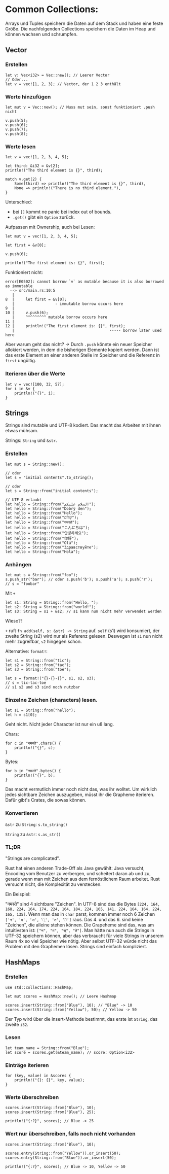 # Common Collections:

Arrays und Tuples speichern die Daten auf dem Stack und haben eine feste Größe. Die nachfolgenden Collections
speichern die Daten im Heap und können wachsen und schrumpfen.

## Vector

### Erstellen
```
let v: Vec<i32> = Vec::new(); // Leerer Vector
// Oder...
let v = vec![1, 2, 3]; // Vector, der 1 2 3 enthält
```

### Werte hinzufügen
```
let mut v = Vec::new(); // Muss mut sein, sonst funktioniert .push nicht

v.push(5);
v.push(6);
v.push(7);
v.push(8);
```

### Werte lesen

```
let v = vec![1, 2, 3, 4, 5];

let third: &i32 = &v[2];
println!("The third element is {}", third);

match v.get(2) {
    Some(third) => println!("The third element is {}", third),
    None => println!("There is no third element."),
}
```

Unterschied: 
- bei `[]` kommt ne panic bei index out of bounds.
- `.get()` gibt ein `Option` zurück.

Aufpassen mit Ownership, auch bei Lesen:
```
let mut v = vec![1, 2, 3, 4, 5];

let first = &v[0];

v.push(6);

println!("The first element is: {}", first);
```

Funktioniert nicht:

```
error[E0502]: cannot borrow `v` as mutable because it is also borrowed as immutable
  --> src/main.rs:10:5
   |
8  |     let first = &v[0];
   |                  - immutable borrow occurs here
9  |
10 |     v.push(6);
   |     ^^^^^^^^^ mutable borrow occurs here
11 |
12 |     println!("The first element is: {}", first);
   |                                          ----- borrow later used here
```

Aber warum geht das nicht? -> Durch `.push` könnte ein neuer Speicher allokiert werden, in dem die bisherigen Elemente kopiert werden. Dann ist das erste Element an einer anderen Stelle im Speicher und die Referenz in `first` ungültig.

### Iterieren über die Werte
```
let v = vec![100, 32, 57];
for i in &v {
    println!("{}", i);
}
```

## Strings

Strings sind mutable und UTF-8 kodiert. Das macht das Arbeiten mit ihnen etwas mühsam.

Strings: `String` und `&str`.

### Erstellen

```
let mut s = String::new();

// oder
let s = "initial contents".to_string();

// oder
let s = String::from("initial contents");

// UTF-8 erlaubt
let hello = String::from("السلام عليكم");
let hello = String::from("Dobrý den");
let hello = String::from("Hello");
let hello = String::from("שָׁלוֹם");
let hello = String::from("नमस्ते");
let hello = String::from("こんにちは");
let hello = String::from("안녕하세요");
let hello = String::from("你好");
let hello = String::from("Olá");
let hello = String::from("Здравствуйте");
let hello = String::from("Hola");
```

### Anhängen

```
let mut s = String::from("foo");
s.push_str("bar"); // oder s.push('b'); s.push('a'); s.push('r');
// s = "foobar"
```

Mit `+`
```
let s1: String = String::from("Hello, ");
let s2: String = String::from("world!");
let s3: String = s1 + &s2; // s1 kann nun nicht mehr verwendet werden
```

Wieso?!

`+` ruft `fn add(self, s: &str) -> String` auf. `self` (s1) wird konsumiert, der zweite String (s2) wird nur als Referenz gelesen. Deswegen ist `s1` nun nicht mehr zugreifbar, `s2` hingegen schon.

Alternative:
`format!`:

```
let s1 = String::from("tic");
let s2 = String::from("tac");
let s3 = String::from("toe");

let s = format!("{}-{}-{}", s1, s2, s3);
// s = tic-tac-toe
// s1 s2 und s3 sind noch nutzbar
```

### Einzelne Zeichen (characters) lesen.

```
let s1 = String::from("hello");
let h = s1[0];
```
Geht nicht. Nicht jeder Character ist nur ein u8 lang.

Chars:
```
for c in "नमस्ते".chars() {
    println!("{}", c);
}
```

Bytes:
```
for b in "नमस्ते".bytes() {
    println!("{}", b);
}
```

Das macht vermutlich immer noch nicht das, was ihr wolltet. Um wirklich jedes sichtbare Zeichen auszugeben, müsst ihr die Grapheme iterieren. Dafür gibt's Crates, die sowas können.

### Konvertieren

`&str` zu `String`: `s.to_string()`

`String` zu `&str`: `s.as_str()`

### TL;DR
"Strings are complicated".

Rust hat einen anderen Trade-Off als Java gewählt: Java versucht, Encoding vom Benutzer zu verbergen, und scheitert daran ab und zu, gerade wenn man mit Zeichen aus dem fernöstlichem Raum arbeitet.
Rust versucht nicht, die Komplexität zu verstecken.

Ein Beispiel:

"नमस्ते" sind 4 sichtbare "Zeichen". In UTF-8 sind das die Bytes `[224, 164, 168, 224, 164, 174, 224, 164, 184, 224, 165, 141, 224, 164, 164, 224, 165, 135]`. Wenn man das in `char` parst, kommen immer noch 6 Zeichen
`['न', 'म', 'स', '्', 'त', 'े']` raus. Das 4. und das 6. sind keine "Zeichen", die alleine stehen können. Die Grapeheme sind das, was am intuitivsten ist: `["न", "म", "स्", "ते"]`.
Man hätte nun auch die Strings in UTF-32 speichern können, aber das verbraucht für viele Strings in unserem Raum 4x so viel Speicher wie nötig. Aber selbst UTF-32 würde nicht das Problem mit den Graphemen lösen.
Strings sind einfach kompliziert.

## HashMaps

### Erstellen

```
use std::collections::HashMap;

let mut scores = HashMap::new(); // Leere Hashmap

scores.insert(String::from("Blue"), 10); // "Blue" -> 10
scores.insert(String::from("Yellow"), 50); // Yellow -> 50
```

Der Typ wird über die insert-Methode bestimmt, das erste ist `String`, das zweite `i32`.

### Lesen

```
let team_name = String::from("Blue");
let score = scores.get(&team_name); // score: Option<i32>
```

### Einträge iterieren

```
for (key, value) in &scores {
    println!("{}: {}", key, value);
}
```

### Werte überschreiben

```
scores.insert(String::from("Blue"), 10);
scores.insert(String::from("Blue"), 25);

println!("{:?}", scores); // Blue -> 25
```

### Wert nur überschreiben, falls noch nicht vorhanden
```
scores.insert(String::from("Blue"), 10);

scores.entry(String::from("Yellow")).or_insert(50);
scores.entry(String::from("Blue")).or_insert(50);

println!("{:?}", scores); // Blue -> 10, Yellow -> 50
```
